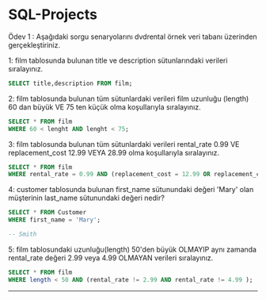 # SQL-Projects
Ödev 1 :
Aşağıdaki sorgu senaryolarını dvdrental örnek veri tabanı üzerinden gerçekleştiriniz.

1: film tablosunda bulunan title ve description sütunlarındaki verileri sıralayınız.
```SQL
SELECT title,description FROM film;
```
2: film tablosunda bulunan tüm sütunlardaki verileri film uzunluğu (length) 60 dan büyük VE 75 ten küçük olma koşullarıyla sıralayınız.
```SQL
SELECT * FROM film
WHERE 60 < lenght AND lenght < 75;
```
3: film tablosunda bulunan tüm sütunlardaki verileri rental_rate 0.99 VE replacement_cost 12.99 VEYA 28.99 olma koşullarıyla sıralayınız.
```SQL
SELECT * FROM film 
WHERE rental_rate = 0.99 AND (replacement_cost = 12.99 OR replacement_cost = 28.99);
```
4: customer tablosunda bulunan first_name sütunundaki değeri 'Mary' olan müşterinin last_name sütunundaki değeri nedir?
```SQL
SELECT * FROM Customer
WHERE first_name = 'Mary';

-- Smith
```
5: film tablosundaki uzunluğu(length) 50'den büyük OLMAYIP aynı zamanda rental_rate değeri 2.99 veya 4.99 OLMAYAN verileri sıralayınız.
```SQL
SELECT * FROM film
WHERE length < 50 AND (rental_rate != 2.99 AND rental_rate != 4.99 );
```
---







